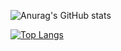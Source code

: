 
![Anurag's GitHub stats](https://github-readme-stats.vercel.app/api?username=Dimianas&show_icons=true&theme=radical)

[![Top Langs](https://github-readme-stats.vercel.app/api/top-langs/?username=Dimianas&layout=compact&theme=radical)](https://github.com/anuraghazra/github-readme-stats)
